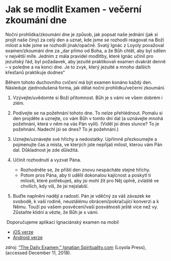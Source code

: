 # Jak se modlit Examen - večerní zkoumání dne

​Noční prohlídka/zkoumání dne je způsob, jak popsat naše jednání (jak si projít naše činy) za celý den a uznat, kde jsme se rozhodli reagovat na Boží milost a kde jsme se rozhodli jinak/opačně. Svatý Ignác z Loyoly považoval examen/zkoumání dne za „dar přímo od Boha, a že Bůh chtěl, aby byl sdílen v největší míře. Jedním z mála pravidel modlitby, které Ignác učinil pro jezuitský řád, byl požadavek, aby jezuité praktikovali examen dvakrát denně – v poledne a na konci dne. Je to zvyk, který jezuité a mnoho dalších křesťanů praktikuje dodnes“

Během tohoto duchovního cvičení má být examen konáno každý den. Následuje zjednodušená forma, jak dělat noční prohlídku/večerní zkoumání.

1. Vzývejte/uvědomte si Boží přítomnost. Bůh je s vámi ve všem dobrém i zlém.
1. Podívejte se na požehnání tohoto dne. To nelze přehlédnout. Pomalu si den projděte a uznejte, co vám Bůh v tomto dni dal (a uznávejte mnohá požehnání, která v něm na vás Pán vylil). (Viděl jsi dnes slunce? To je požehnání. Nadechl jsi se dnes? To je požehnání.)
1. Uznejte/uznávejte své hříchy a nedostatky. Upřímně přezkoumejte a pojmenujte čas a místa, ve kterých jste nepřijali milost, kterou vám Pán dal. Důkladnost je zde důležitá.
1. Učinit rozhodnutí a vyzvat Pána.

   - Rozhodněte se, že příští den znovu nespácháte stejné hříchy.
   - Potom pros Pána, aby ti udělil dokonalou kajícnost a poskytl ti milosti, které potřebuješ, aby jsi mohl žít pro Něj úplně, zvláště ve chvílích, kdy víš, že jsi nejslabší.

1. Buďte naplněni nadějí a radostí. Pán je vděčný za váš závazek ke svobodě, k vaší rodině, neustálému obrácení/pokračující konverzi a k Němu. Touží po vašem posvěcení/vaší posvátnosti ještě více než vy. Zůstaňte klidní a vězte, že Bůh je s vámi.

​
Doporučujeme aplikaci Ignaciánský examen na mobil

- [iOS verze](https://apps.apple.com/cz/app/ignaci%C3%A1nsk%C3%BD-examen/id1589449136?l=cs)
- [Android verze](https://play.google.com/store/apps/details?id=cz.jesuit.examen)

zdroj: [“The Daily Examen,” Ignatian Spirituality.com](www.ignatianspirituality.com/ignatian-prayer/the-examen)
(Loyola Press),
(accessed December 11, 2018).

​
